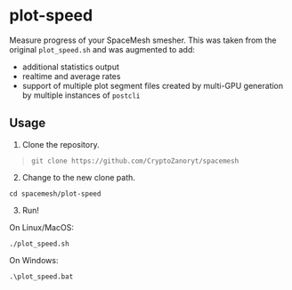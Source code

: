 # plot-speed

Measure progress of your SpaceMesh smesher. This was taken from the original `plot_speed.sh` and was augmented to add:
* additional statistics output
* realtime and average rates
* support of multiple plot segment files created by multi-GPU generation by multiple instances of `postcli`

## Usage

1. Clone the repository.

> `git clone https://github.com/CryptoZanoryt/spacemesh`

2. Change to the new clone path.

  `cd spacemesh/plot-speed`

3. Run!

On Linux/MacOS:

  `./plot_speed.sh`

On Windows:

  `.\plot_speed.bat`
